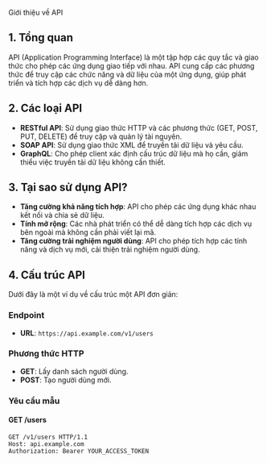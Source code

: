  Giới thiệu về API

## 1. Tổng quan

API (Application Programming Interface) là một tập hợp các quy tắc và giao thức cho phép các ứng dụng giao tiếp với nhau. API cung cấp các phương thức để truy cập các chức năng và dữ liệu của một ứng dụng, giúp phát triển và tích hợp các dịch vụ dễ dàng hơn.

## 2. Các loại API

- **RESTful API**: Sử dụng giao thức HTTP và các phương thức (GET, POST, PUT, DELETE) để truy cập và quản lý tài nguyên.
- **SOAP API**: Sử dụng giao thức XML để truyền tải dữ liệu và yêu cầu.
- **GraphQL**: Cho phép client xác định cấu trúc dữ liệu mà họ cần, giảm thiểu việc truyền tải dữ liệu không cần thiết.

## 3. Tại sao sử dụng API?

- **Tăng cường khả năng tích hợp**: API cho phép các ứng dụng khác nhau kết nối và chia sẻ dữ liệu.
- **Tính mở rộng**: Các nhà phát triển có thể dễ dàng tích hợp các dịch vụ bên ngoài mà không cần phải viết lại mã.
- **Tăng cường trải nghiệm người dùng**: API cho phép tích hợp các tính năng và dịch vụ mới, cải thiện trải nghiệm người dùng.

## 4. Cấu trúc API

Dưới đây là một ví dụ về cấu trúc một API đơn giản:

### Endpoint

- **URL**: `https://api.example.com/v1/users`

### Phương thức HTTP

- **GET**: Lấy danh sách người dùng.
- **POST**: Tạo người dùng mới.

### Yêu cầu mẫu

#### GET /users

```http
GET /v1/users HTTP/1.1
Host: api.example.com
Authorization: Bearer YOUR_ACCESS_TOKEN
